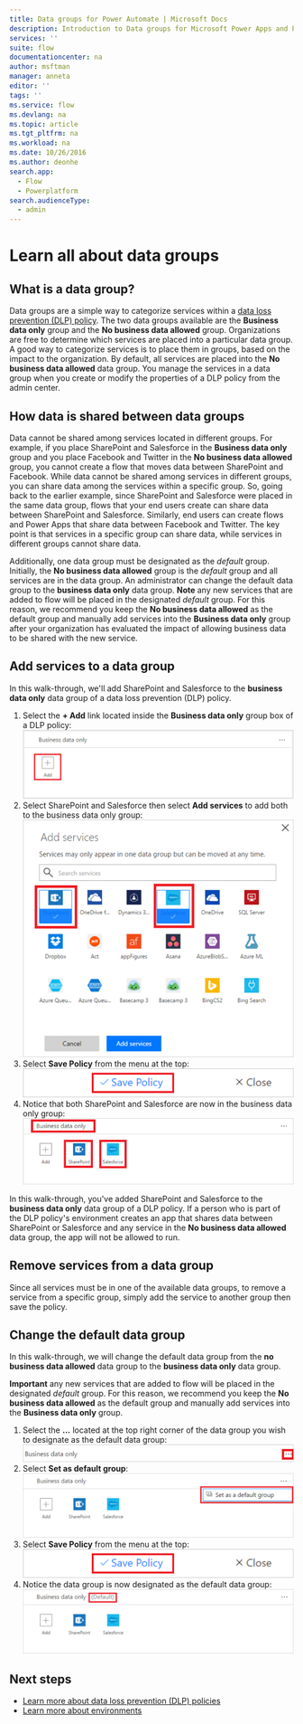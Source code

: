 ```yaml
---
title: Data groups for Power Automate | Microsoft Docs
description: Introduction to Data groups for Microsoft Power Apps and Power Automate.
services: ''
suite: flow
documentationcenter: na
author: msftman
manager: anneta
editor: ''
tags: ''
ms.service: flow
ms.devlang: na
ms.topic: article
ms.tgt_pltfrm: na
ms.workload: na
ms.date: 10/26/2016
ms.author: deonhe
search.app: 
  - Flow
  - Powerplatform
search.audienceType: 
  - admin
---
```

# Learn all about data groups

## What is a data group?
Data groups are a simple way to categorize services within a [data loss prevention (DLP) policy](https://docs.microsoft.com/power-platform/admin/wp-data-loss-prevention). The two data groups available are the **Business data only** group and the **No business data allowed** group. Organizations are free to determine which services are placed into a particular data group. A good way to categorize services is to place them in groups, based on the impact to the organization. By default, all services are placed into the **No business data allowed** data group. You manage the services in a data group when you create or modify the properties of a DLP policy from the admin center.

## How data is shared between data groups
Data cannot be shared among services located in different groups. For example, if you place SharePoint and Salesforce in the **Business data only** group and you place Facebook and Twitter in the **No business data allowed** group, you cannot create a flow that moves data between SharePoint and Facebook. While data cannot be shared among services in different groups, you can share data among the services within a specific group. So, going back to the earlier example, since SharePoint and Salesforce were placed in the same data group, flows that your end users create can share data between SharePoint and Salesforce. Similarly, end users can create flows and Power Apps that share data between Facebook and Twitter. The key point is that services in a specific group can share data, while services in different groups cannot share data.  

Additionally, one data group must be designated as the *default* group. Initially, the **No business data allowed** group is the *default* group and all services are in the data group. An administrator can change the default data group to the **business data only** data group. **Note** any new services that are added to flow will be placed in the designated *default* group. For this reason, we recommend you keep the **No business data allowed** as the default group and manually add services into the **Business data only** group after your organization has evaluated the impact of allowing business data to be shared with the new service.

## Add services to a data group
In this walk-through, we'll add SharePoint and Salesforce to the **business data only** data group of a data loss prevention (DLP) policy. 

1. Select the **+ Add** link located inside the **Business data only** group box of a DLP policy:    
   ![Add image](./media/introduction-to-data-groups/add-to-data-group-1.png)  
2. Select SharePoint and Salesforce then select **Add services** to add both to the business data only group:    
   ![Add services image](./media/introduction-to-data-groups/add-to-data-group-2.png)  
3. Select **Save Policy** from the menu at the top:  
   ![Save policy](./media/introduction-to-data-groups/add-to-data-group-4.png) 
4. Notice that both SharePoint and Salesforce are now in the business data only group:  
   ![updated business data group](./media/introduction-to-data-groups/add-to-data-group-3.png)   

In this walk-through, you've added SharePoint and Salesforce to the **business data only** data group of a DLP policy. If a person who is part of the DLP policy's environment creates an app that shares data between SharePoint or Salesforce and any service in the **No business data allowed** data group, the app will not be allowed to run.

## Remove services from a data group
Since all services must be in one of the available data groups, to remove a service from a specific group, simply add the service to another group then save the policy.  

## Change the default data group
In this walk-through, we will change the default data group from the **no business data allowed** data group to the **business data only** data group.  

**Important** any new services that are added to flow will be placed in the designated *default* group. For this reason, we recommend you keep the **No business data allowed** as the default group and manually add services into the **Business data only** group.

1. Select the **...** located at the top right corner of the data group you wish to designate as the default data group:    
   ![change default group](./media/introduction-to-data-groups/default-data-group-0.png)  
2. Select **Set as default group**:  
   ![change default group](./media/introduction-to-data-groups/default-data-group-1.png)   
3. Select **Save Policy** from the menu at the top:  
   ![change default group](./media/introduction-to-data-groups/add-to-data-group-4.png) 
4. Notice the data group is now designated as the default data group:  
   ![change default group](./media/introduction-to-data-groups/default-data-group-2.png)   

## Next steps
* [Learn more about data loss prevention (DLP) policies](https://docs.microsoft.com/power-platform/admin/wp-data-loss-prevention)
* [Learn more about environments](environments-overview-admin.md)   

